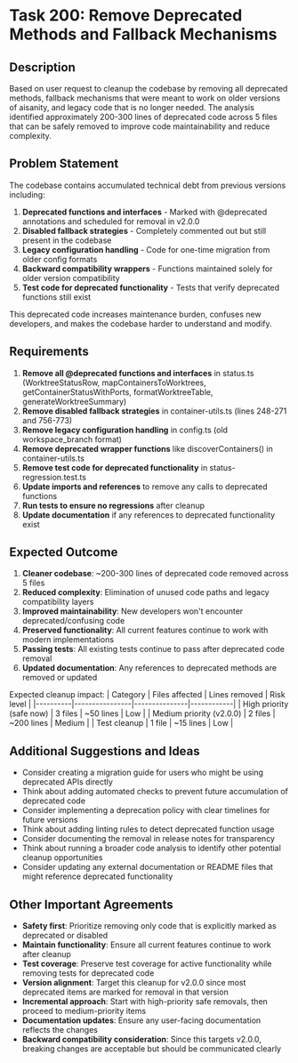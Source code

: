 # Task 200: Remove Deprecated Methods and Fallback Mechanisms

## Description
Based on user request to cleanup the codebase by removing all deprecated methods, fallback mechanisms that were meant to work on older versions of aisanity, and legacy code that is no longer needed. The analysis identified approximately 200-300 lines of deprecated code across 5 files that can be safely removed to improve code maintainability and reduce complexity.

## Problem Statement

The codebase contains accumulated technical debt from previous versions including:

1. **Deprecated functions and interfaces** - Marked with @deprecated annotations and scheduled for removal in v2.0.0
2. **Disabled fallback strategies** - Completely commented out but still present in the codebase
3. **Legacy configuration handling** - Code for one-time migration from older config formats
4. **Backward compatibility wrappers** - Functions maintained solely for older version compatibility
5. **Test code for deprecated functionality** - Tests that verify deprecated functions still exist

This deprecated code increases maintenance burden, confuses new developers, and makes the codebase harder to understand and modify.

## Requirements

1. **Remove all @deprecated functions and interfaces** in status.ts (WorktreeStatusRow, mapContainersToWorktrees, getContainerStatusWithPorts, formatWorktreeTable, generateWorktreeSummary)
2. **Remove disabled fallback strategies** in container-utils.ts (lines 248-271 and 756-773)
3. **Remove legacy configuration handling** in config.ts (old workspace_branch format)
4. **Remove deprecated wrapper functions** like discoverContainers() in container-utils.ts
5. **Remove test code for deprecated functionality** in status-regression.test.ts
6. **Update imports and references** to remove any calls to deprecated functions
7. **Run tests to ensure no regressions** after cleanup
8. **Update documentation** if any references to deprecated functionality exist

## Expected Outcome

1. **Cleaner codebase**: ~200-300 lines of deprecated code removed across 5 files
2. **Reduced complexity**: Elimination of unused code paths and legacy compatibility layers
3. **Improved maintainability**: New developers won't encounter deprecated/confusing code
4. **Preserved functionality**: All current features continue to work with modern implementations
5. **Passing tests**: All existing tests continue to pass after deprecated code removal
6. **Updated documentation**: Any references to deprecated methods are removed or updated

Expected cleanup impact:
| Category | Files affected | Lines removed | Risk level |
|----------|----------------|---------------|------------|
| High priority (safe now) | 3 files | ~50 lines | Low |
| Medium priority (v2.0.0) | 2 files | ~200 lines | Medium |
| Test cleanup | 1 file | ~15 lines | Low |

## Additional Suggestions and Ideas

- Consider creating a migration guide for users who might be using deprecated APIs directly
- Think about adding automated checks to prevent future accumulation of deprecated code
- Consider implementing a deprecation policy with clear timelines for future versions
- Think about adding linting rules to detect deprecated function usage
- Consider documenting the removal in release notes for transparency
- Think about running a broader code analysis to identify other potential cleanup opportunities
- Consider updating any external documentation or README files that might reference deprecated functionality

## Other Important Agreements

- **Safety first**: Prioritize removing only code that is explicitly marked as deprecated or disabled
- **Maintain functionality**: Ensure all current features continue to work after cleanup
- **Test coverage**: Preserve test coverage for active functionality while removing tests for deprecated code
- **Version alignment**: Target this cleanup for v2.0.0 since most deprecated items are marked for removal in that version
- **Incremental approach**: Start with high-priority safe removals, then proceed to medium-priority items
- **Documentation updates**: Ensure any user-facing documentation reflects the changes
- **Backward compatibility consideration**: Since this targets v2.0.0, breaking changes are acceptable but should be communicated clearly
